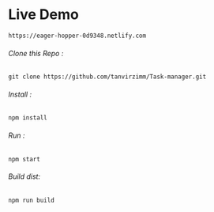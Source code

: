# Live Demo
```shell
https://eager-hopper-0d9348.netlify.com
```
###### Clone this Repo :
```shell
git clone https://github.com/tanvirzimm/Task-manager.git
```
###### Install :
```shell
npm install
```

###### Run :
```shell
npm start
```
###### Build dist:
```shell
npm run build
```

